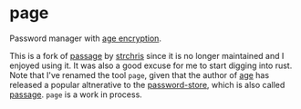 # page

Password manager with [age encryption](https://age-encryption.org/).

This is a fork of [passage](https://github.com/stchris/passage) by [strchris](https://github.com/stchris) since it is no longer maintained and I enjoyed using it. It was also a good excuse for me to start digging into rust. Note that I've renamed the tool `page`, given that the author of [age](https://age-encryption.org/) has released a popular altnerative to the [password-store](https://www.passwordstore.org/), which is also called [passage](https://github.com/FiloSottile/passage). `page` is a work in process.
